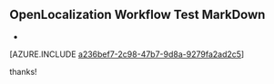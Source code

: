 ## OpenLocalization Workflow Test MarkDown
* 

[AZURE.INCLUDE [a236bef7-2c98-47b7-9d8a-9279fa2ad2c5](calleeMd1.md)]

 
thanks!